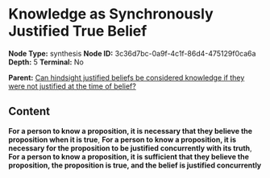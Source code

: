 # Knowledge as Synchronously Justified True Belief

**Node Type:** synthesis
**Node ID:** 3c36d7bc-0a9f-4c1f-86d4-475129f0ca6a
**Depth:** 5
**Terminal:** No

**Parent:** [Can hindsight justified beliefs be considered knowledge if they were not justified at the time of belief?](can-hindsight-justified-beliefs-be-considered-knowledge-if-they-were-not-justified-at-the-time-of-belief-antithesis-bf260507-7d48-4d35-a2d7-fe5c56058223.md)

## Content

**For a person to know a proposition, it is necessary that they believe the proposition when it is true**, **For a person to know a proposition, it is necessary for the proposition to be justified concurrently with its truth**, **For a person to know a proposition, it is sufficient that they believe the proposition, the proposition is true, and the belief is justified concurrently**
